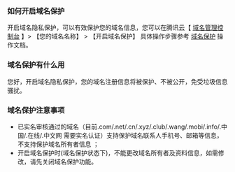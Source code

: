 ### 如何开启域名保护
开启域名隐私保护，可以有效保护您的域名信息，您可以在腾讯云【 [域名管理控制台](https://console.cloud.tencent.com/domain/mydomain) 】> 【您的域名名称】 > 【开启域名保护】 具体操作步骤参考 [域名保护](https://cloud.tencent.com/document/product/242/3646) 操作文档。

### 域名保护有什么用
您好，开启域名隐私保护，您的域名注册信息将被保护、不被公开，免受垃圾信息骚扰。

### 域名保护注意事项
- 已实名审核通过的域名（目前.com/.net/.cn/.xyz/.club/.wang/.mobi/.info/.中国/.在线/.中文网 需要实名认证）支持保护域名联系人手机号、邮箱等信息，不支持保护域名所有者信息 ；
- 开启域名保护时(域名保护状态下)，不能更改域名所有者及资料信息，如需修改，请先关闭域名保护功能。


